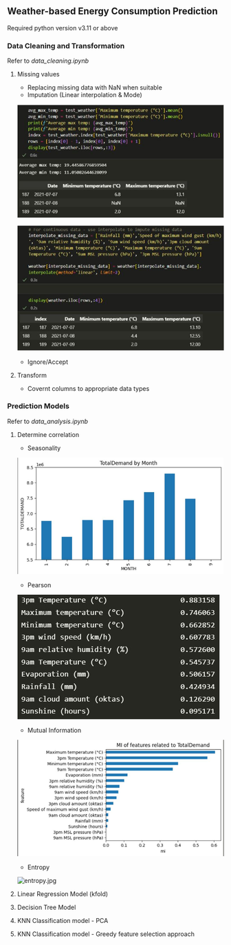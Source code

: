 ## Weather-based Energy Consumption Prediction
Required python version v3.11 or above

### Data Cleaning and Transformation
Refer to _data_cleaning.ipynb_
1. Missing values
    * Replacing missing data with NaN when suitable
    * Imputation (Linear interpolation & Mode)

    ![linear_Interpolation_1.jpg](https://github.com/ellont/Data-Analysis-Projects/blob/main/weather_energy_prediction/images/linear_Interpolation_1.JPG?raw=true)
    
    ![linear_Interpolation_2.jpg](https://github.com/ellont/Data-Analysis-Projects/blob/main/weather_energy_prediction/images/linear_Interpolation_2.JPG?raw=true)
    * Ignore/Accept
2. Transform
    * Covernt columns to appropriate data types

### Prediction Models
Refer to _data_analysis.ipynb_

1. Determine correlation
    * Seasonality

    ![season.jpg](https://github.com/ellont/Data-Analysis-Projects/blob/main/weather_energy_prediction/images/season.JPG?raw=true)
    * Pearson

    ![pearson.jpg](https://github.com/ellont/Data-Analysis-Projects/blob/main/weather_energy_prediction/images/pearson.JPG?raw=true)
    * Mutual Information

    ![mutual_info.jpg](https://github.com/ellont/Data-Analysis-Projects/blob/main/weather_energy_prediction/images/mutual_info.JPG?raw=true)
    * Entropy

    ![entropy.jpg](/https://github.com/ellont/Data-Analysis-Projects/blob/main/weather_energy_prediction/images/entropy.JPG?raw=true)
2. Linear Regression Model (kfold)
3. Decision Tree Model
4. KNN Classification model - PCA
5. KNN Classification model - Greedy feature selection approach